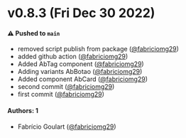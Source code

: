 # v0.8.3 (Fri Dec 30 2022)

#### ⚠️ Pushed to `main`

- removed script publish from package ([@fabriciomg29](https://github.com/fabriciomg29))
- added github action ([@fabriciomg29](https://github.com/fabriciomg29))
- Added AbTag component ([@fabriciomg29](https://github.com/fabriciomg29))
- Adding variants AbBotao ([@fabriciomg29](https://github.com/fabriciomg29))
- Added component AbCard ([@fabriciomg29](https://github.com/fabriciomg29))
- second commit ([@fabriciomg29](https://github.com/fabriciomg29))
- first commit ([@fabriciomg29](https://github.com/fabriciomg29))

#### Authors: 1

- Fabrício Goulart ([@fabriciomg29](https://github.com/fabriciomg29))
